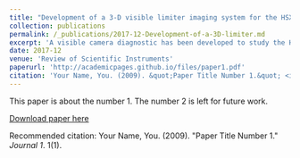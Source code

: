 ```yaml
---
title: "Development of a 3-D visible limiter imaging system for the HSX stellarator"
collection: publications
permalink: /_publications/2017-12-Development-of-a-3D-limiter.md
excerpt: 'A visible camera diagnostic has been developed to study the Helically Symmetric eXperiment (HSX) limiter plasma interaction. A straight line view from the camera location to the limiter was not possible due to the complex 3D stellarator geometry of HSX, so it was necessary to insert a mirror/lens system into the plasma edge. A custom support structure for this optical system tailored to the HSX geometry was designed and installed. This system holds the optics tube assembly at the required angle for the desired view to both minimize system stress and facilitate robust and repeatable camera positioning. The camera system has been absolutely calibrated and using Hα and C-III filters can provide hydrogen and carbon photon fluxes, which through an S/XB coefficient can be converted into particle fluxes. The resulting measurements have been used to obtain the characteristic penetration length of hydrogen and C-III species. The hydrogen λiz value shows reasonable agreement with the value predicted by a 1D penetration length calculation.'
date: 2017-12
venue: 'Review of Scientific Instruments'
paperurl: 'http://academicpages.github.io/files/paper1.pdf'
citation: 'Your Name, You. (2009). &quot;Paper Title Number 1.&quot; <i>Journal 1</i>. 1(1).'
---
```

This paper is about the number 1. The number 2 is left for future work.

[Download paper here](http://academicpages.github.io/files/paper1.pdf)

Recommended citation: Your Name, You. (2009). "Paper Title Number 1." <i>Journal 1</i>. 1(1).